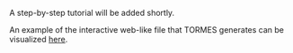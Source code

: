 A step-by-step tutorial will be added shortly.  


An example of the interactive web-like file that TORMES generates can be visualized [here](https://nmquijada.github.io/tormes/files/).
